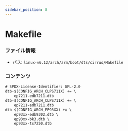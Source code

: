 ```yaml
---
sidebar_position: 8
---
```

# Makefile

### ファイル情報

- パス: `linux-v6.12/arch/arm/boot/dts/cirrus/Makefile`

### コンテンツ

```txt
# SPDX-License-Identifier: GPL-2.0
dtb-$(CONFIG_ARCH_CLPS711X) += \
	ep7211-edb7211.dtb
dtb-$(CONFIG_ARCH_CLPS711X) += \
	ep7211-edb7211.dtb
dtb-$(CONFIG_ARCH_EP93XX) += \
	ep93xx-edb9302.dtb \
	ep93xx-bk3.dtb \
	ep93xx-ts7250.dtb

```
